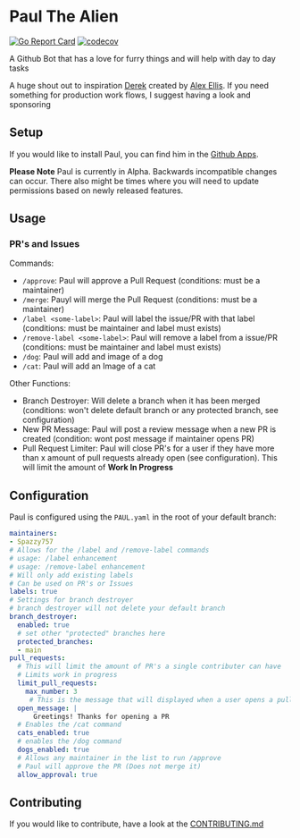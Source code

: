 # Paul The Alien
[![Go Report Card](https://goreportcard.com/badge/github.com/Spazzy757/paul)](https://goreportcard.com/report/github.com/Spazzy757/paul)
[![codecov](https://codecov.io/gh/Spazzy757/paul/branch/main/graph/badge.svg)](https://codecov.io/gh/Spazzy757/paul)

A Github Bot that has a love for furry things and will help with day to day tasks

A huge shout out to inspiration [Derek](https://github.com/alexellis/derek) created by [Alex Ellis](https://github.com/alexellis). If you need something for production work flows, I suggest having a look and sponsoring

## Setup

If you would like to install Paul, you can find him in the [Github Apps](https://github.com/apps/paul-the-alien). 

**Please Note** Paul is currently in Alpha. Backwards incompatible changes can occur. There also might be times where you will need to update permissions based on newly released features.

## Usage

### PR's and Issues

Commands:
* `/approve`: Paul will approve a Pull Request (conditions: must be a maintainer)
* `/merge`: Pauyl will merge the Pull Request (conditions: must be a maintainer)
* `/label <some-label>`: Paul will label the issue/PR with that label (conditions: must be maintainer and label must exists)
* `/remove-label <some-label>`: Paul will remove a label from a issue/PR (conditions: must be maintainer and label must exists)
* `/dog`: Paul will add and image of a dog
* `/cat`: Paul will add an Image of a cat 

Other Functions:
* Branch Destroyer: Will delete a branch when it has been merged (conditions: won't delete default branch or any protected branch, see configuration)
* New PR Message: Paul will post a review message when a new PR is created (condition: wont post message if maintainer opens PR)
* Pull Request Limiter: Paul will close PR's for a user if they have more than x amount of pull requests already open (see configuration). This will limit the amount of **Work In Progress**

## Configuration

Paul is configured using the `PAUL.yaml` in the root of your default branch:

```yaml
maintainers:
- Spazzy757
# Allows for the /label and /remove-label commands
# usage: /label enhancement
# usage: /remove-label enhancement
# Will only add existing labels
# Can be used on PR's or Issues
labels: true
# Settings for branch destroyer
# branch destroyer will not delete your default branch
branch_destroyer:
  enabled: true
  # set other "protected" branches here
  protected_branches:
  - main
pull_requests:
  # This will limit the amount of PR's a single contributer can have
  # Limits work in progress
  limit_pull_requests:
    max_number: 3
     # This is the message that will displayed when a user opens a pull request
  open_message: |
      Greetings! Thanks for opening a PR
  # Enables the /cat command
  cats_enabled: true
  # enables the /dog command
  dogs_enabled: true
  # Allows any maintainer in the list to run /approve
  # Paul will approve the PR (Does not merge it)
  allow_approval: true
```

## Contributing

If you would like to contribute, have a look at the [CONTRIBUTING.md](https://github.com/Spazzy757/paul/blob/main/CONTRIBUTING.md)
